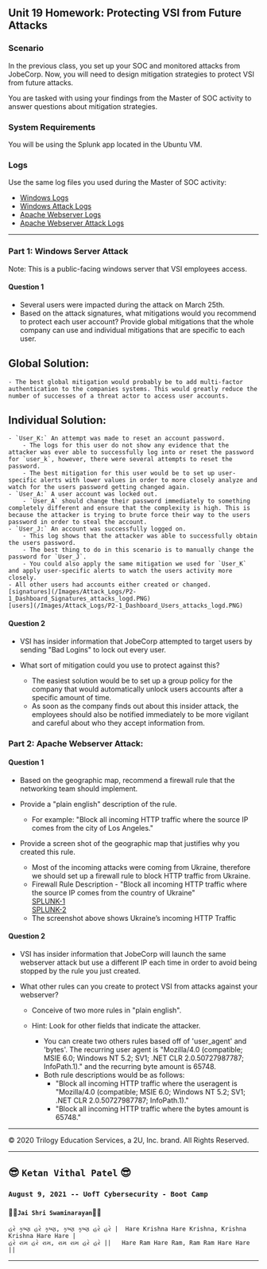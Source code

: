 ## Unit 19 Homework: Protecting VSI from Future Attacks

### Scenario

In the previous class,  you set up your SOC and monitored attacks from JobeCorp. Now, you will need to design mitigation strategies to protect VSI from future attacks. 

You are tasked with using your findings from the Master of SOC activity to answer questions about mitigation strategies.

### System Requirements 

You will be using the Splunk app located in the Ubuntu VM.

### Logs

Use the same log files you used during the Master of SOC activity:

- [Windows Logs](resources/windows_server_logs.csv)
- [Windows Attack Logs](resources/windows_server_attack_logs.csv)
- [Apache Webserver Logs](resources/apache_logs.txt	)
- [Apache Webserver Attack Logs](resources/apache_attack_logs.txt	)

---

### Part 1: Windows Server Attack

Note: This is a public-facing windows server that VSI employees access.
 
#### Question 1
- Several users were impacted during the attack on March 25th.
- Based on the attack signatures, what mitigations would you recommend to protect each user account? Provide global mitigations that the whole company can use and individual mitigations that are specific to each user.

## Global Solution:

    - The best global mitigation would probably be to add multi-factor authentication to the companies systems. This would greatly reduce the number of successes of a threat actor to access user accounts.

## Individual Solution: 

    - `User_K:` An attempt was made to reset an account password.
        - The logs for this user do not show any evidence that the attacker was ever able to successfully log into or reset the password for `user_k`, however, there were several attempts to reset the password.
        - The best mitigation for this user would be to set up user-specific alerts with lower values in order to more closely analyze and watch for the users password getting changed again.
    - `User_A:` A user account was locked out.
        - `User_A` should change their password immediately to something completely different and ensure that the complexity is high. This is because the attacker is trying to brute force their way to the users password in order to steal the account.
    - `User_J:` An account was successfully logged on.
        - This log shows that the attacker was able to successfully obtain the users password.
        - The best thing to do in this scenario is to manually change the password for `User_J`.
        - You could also apply the same mitigation we used for `User_K` and apply user-specific alerts to watch the users activity more closely.
    - All other users had accounts either created or changed.
    [signatures](/Images/Attack_Logs/P2-1_Dashboard_Signatures_attacks_logd.PNG)
    [users](/Images/Attack_Logs/P2-1_Dashboard_Users_attacks_logd.PNG)

#### Question 2
- VSI has insider information that JobeCorp attempted to target users by sending "Bad Logins" to lock out every user.
- What sort of mitigation could you use to protect against this?

    - The easiest solution would be to set up a group policy for the company that would automatically unlock users accounts after a specific amount of time.
    - As soon as the company finds out about this insider attack, the employees should also be notified immediately to be more vigilant and careful about who they accept information from.

### Part 2: Apache Webserver Attack:

#### Question 1
- Based on the geographic map, recommend a firewall rule that the networking team should implement.
- Provide a "plain english" description of the rule.
  - For example: "Block all incoming HTTP traffic where the source IP comes from the city of Los Angeles."
- Provide a screen shot of the geographic map that justifies why you created this rule. 

    - Most of the incoming attacks were coming from Ukraine, therefore we should set up a firewall rule to block HTTP traffic from Ukraine.  
    - Firewall Rule Description - "Block all incoming HTTP traffic where the source IP comes from the country of Ukraine"  
    [SPLUNK-1](/Images/HomeWork/Splunk_attacks-1-Countries.PNG)  
    [SPLUNK-2](/Images/HomeWork/Splunk_attacks-2-Countries.PNG)  
    - The screenshot above shows Ukraine’s incoming HTTP Traffic


#### Question 2

- VSI has insider information that JobeCorp will launch the same webserver attack but use a different IP each time in order to avoid being stopped by the rule you just created.

- What other rules can you create to protect VSI from attacks against your webserver?
  - Conceive of two more rules in "plain english". 
  - Hint: Look for other fields that indicate the attacker.

    - You can create two others rules based off of 'user_agent' and 'bytes'. The recurring user agent is "Mozilla/4.0 (compatible; MSIE 6.0; Windows NT 5.2; SV1; .NET CLR 2.0.50727987787; InfoPath.1)." and the recurring byte amount is 65748.
    - Both rule descriptions would be as follows:
        - "Block all incoming HTTP traffic where the useragent is "Mozilla/4.0 (compatible; MSIE 6.0; Windows NT 5.2; SV1; .NET CLR 2.0.50727987787; InfoPath.1)."
        - "Block all incoming HTTP traffic where the bytes amount is 65748."

---

© 2020 Trilogy Education Services, a 2U, Inc. brand. All Rights Reserved.

---
  
## :sunglasses: `Ketan Vithal Patel` :sunglasses:  


### `August 9, 2021 -- UofT Cybersecurity - Boot Camp`
#### :rose::rose:`Jai Shri Swaminarayan`:rose::rose:
```
હરે કૃષ્ણ હરે કૃષ્ણ, કૃષ્ણ કૃષ્ણ હરે હરે |  Hare Krishna Hare Krishna, Krishna Krishna Hare Hare |
હરે રામ હરે રામ, રામ રામ હરે હરે ||   Hare Ram Hare Ram, Ram Ram Hare Hare ||
```
---  
